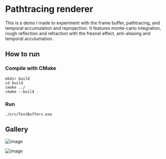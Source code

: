# Pathtracing renderer
This is a demo I made to experiment with the frame buffer, pathtracing, and temporal accumulation and reprojection.
It features monte-carlo integration, rough reflection and refraction with the fresnel effect, anti-aliasing and temporal acculumation.

## How to run
### Compile with CMake
``mkdir build``  
``cd build``  
``cmake ../``  
``cmake --build .``  
### Run
``./src/TestBuffers.exe``  

## Gallery 

![image](https://github.com/user-attachments/assets/92ec9a99-ac80-478f-b7da-117c6d608344)

![image](https://github.com/user-attachments/assets/4a71e45b-2c72-47de-9120-14a1dea95954)
